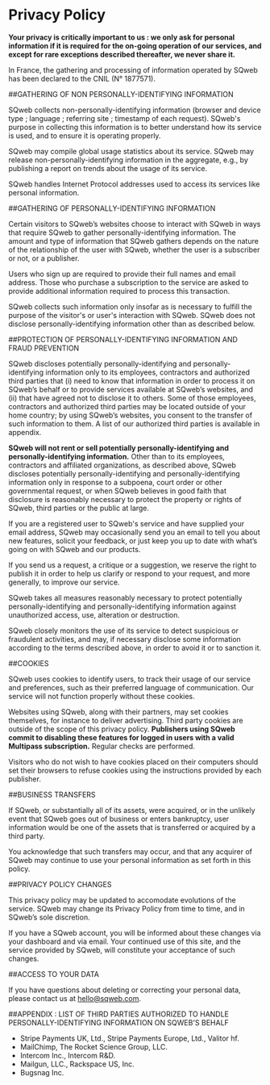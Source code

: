 Privacy Policy
===

**Your privacy is critically important to us : we only ask for personal information if it is required for the on-going operation of our services, and except for rare exceptions described thereafter, we never share it.**

In France, the gathering and processing of information operated by SQweb has been declared to the CNIL (N° 1877571).

##GATHERING OF NON PERSONALLY-IDENTIFYING INFORMATION

SQweb collects non-personally-identifying information (browser and device type ; language ; referring site ; timestamp of each request). SQweb's purpose in collecting this information is to better understand how its service is used, and to ensure it is operating properly.

SQweb may compile global usage statistics about its service. SQweb may release non-personally-identifying information in the aggregate, e.g., by publishing a report on trends about the usage of its service.

SQweb handles Internet Protocol addresses used to access its services like personal information.

##GATHERING OF PERSONALLY-IDENTIFYING INFORMATION

Certain visitors to SQweb’s websites choose to interact with SQweb in ways that require SQweb to gather personally-identifying information. The amount and type of information that SQweb gathers depends on the nature of the relationship of the user with SQweb, whether the user is a subscriber or not, or a publisher.

Users who sign up are required to provide their full names and email address. Those who purchase a subscription to the service are asked to provide additional information required to process this transaction.

SQweb collects such information only insofar as is necessary to fulfill the purpose of the visitor's or user's interaction with SQweb. SQweb does not disclose personally-identifying information other than as described below.

##PROTECTION OF PERSONALLY-IDENTIFYING INFORMATION AND FRAUD PREVENTION

SQweb discloses potentially personally-identifying and personally-identifying information only to its employees, contractors and authorized third parties that (i) need to know that information in order to process it on SQweb’s behalf or to provide services available at SQweb’s websites, and (ii) that have agreed not to disclose it to others. Some of those employees, contractors and authorized third parties may be located outside of your home country; by using SQweb’s websites, you consent to the transfer of such information to them. A list of our authorized third parties is available in appendix.

**SQweb will not rent or sell potentially personally-identifying and personally-identifying information.** Other than to its employees, contractors and affiliated organizations, as described above, SQweb discloses potentially personally-identifying and personally-identifying information only in response to a subpoena, court order or other governmental request, or when SQweb believes in good faith that disclosure is reasonably necessary to protect the property or rights of SQweb, third parties or the public at large.

If you are a registered user to SQweb's service and have supplied your email address, SQweb may occasionally send you an email to tell you about new features, solicit your feedback, or just keep you up to date with what’s going on with SQweb and our products.

If you send us a request, a critique or a suggestion, we reserve the right to publish it in order to help us clarify or respond to your request, and more generally, to improve our service.

SQweb takes all measures reasonably necessary to protect potentially personally-identifying and personally-identifying information against unauthorized access, use, alteration or destruction.

SQweb closely monitors the use of its service to detect suspicious or fraudulent activities, and may, if necessary disclose some information according to the terms described above, in order to avoid it or to sanction it.

##COOKIES

SQweb uses cookies to identify users, to track their usage of our service and preferences, such as their preferred language of communication. Our service will not function properly without these cookies.

Websites using SQweb, along with their partners, may set cookies themselves, for instance to deliver advertising. Third party cookies are outside of the scope of this privacy policy. **Publishers using SQweb commit to disabling these features for logged in users with a valid Multipass subscription.** Regular checks are performed. 

Visitors who do not wish to have cookies placed on their computers should set their browsers to refuse cookies using the instructions provided by each publisher.

##BUSINESS TRANSFERS

If SQweb, or substantially all of its assets, were acquired, or in the unlikely event that SQweb goes out of business or enters bankruptcy, user information would be one of the assets that is transferred or acquired by a third party.

You acknowledge that such transfers may occur, and that any acquirer of SQweb may continue to use your personal information as set forth in this policy.

##PRIVACY POLICY CHANGES

This privacy policy may be updated to accomodate evolutions of the service. SQweb may change its Privacy Policy from time to time, and in SQweb’s sole discretion.

If you have a SQweb account, you will be informed about these changes via your dashboard and via email. Your continued use of this site, and the service provided by SQweb, will constitute your acceptance of such changes.

##ACCESS TO YOUR DATA

If you have questions about deleting or correcting your personal data, please contact us at hello@sqweb.com.

##APPENDIX : LIST OF THIRD PARTIES AUTHORIZED TO HANDLE PERSONALLY-IDENTIFYING INFORMATION ON SQWEB'S BEHALF

- Stripe Payments UK, Ltd., Stripe Payments Europe, Ltd., Valitor hf.
- MailChimp, The Rocket Science Group, LLC.
- Intercom Inc., Intercom R&D.
- Mailgun, LLC., Rackspace US, Inc.
- Bugsnag Inc.
